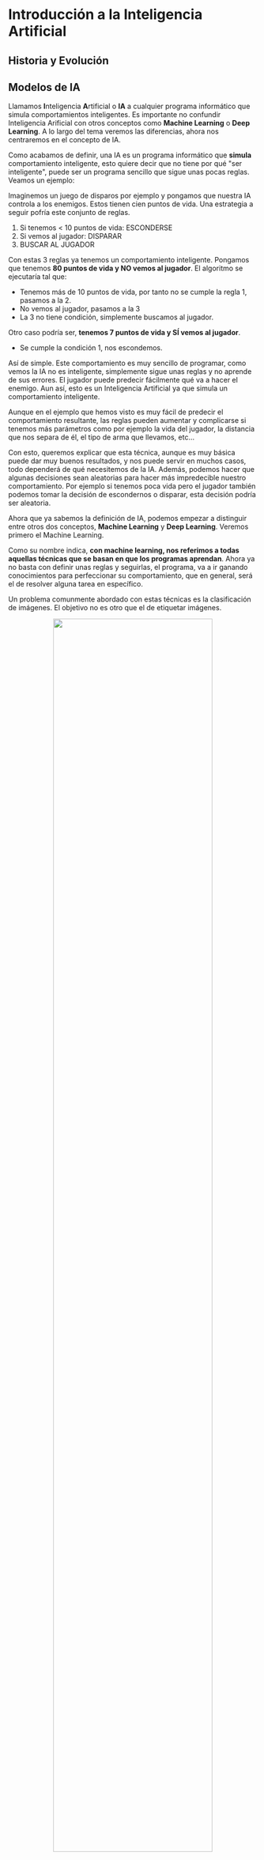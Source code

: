 # Introducción a la Inteligencia Artificial


## Historia y Evolución

## Modelos de IA

Llamamos **I**nteligencia **A**rtificial o **IA** a cualquier programa informático que simula comportamientos inteligentes. Es importante no confundir Inteligencia Arificial con otros conceptos como **Machine Learning** o **Deep Learning**. A lo largo del tema veremos las diferencias, ahora nos centraremos en el concepto de IA.

Como acabamos de definir, una IA es un programa informático que **simula** comportamiento inteligente, esto quiere decir que no tiene por qué "ser inteligente", puede ser un programa sencillo que sigue unas pocas reglas. Veamos un ejemplo:

Imaginemos un juego de disparos por ejemplo y pongamos que nuestra IA controla a los enemigos. Estos tienen cien puntos de vida. Una estrategia a seguir pofría este conjunto de reglas.

1. Si tenemos < 10 puntos de vida: ESCONDERSE
2. Si vemos al jugador: DISPARAR
3. BUSCAR AL JUGADOR


Con estas 3 reglas ya tenemos un comportamiento inteligente. Pongamos que tenemos **80 puntos de vida y NO vemos al jugador**. El algoritmo se ejecutaría tal que:

* Tenemos más de 10 puntos de vida, por tanto no se cumple la regla 1, pasamos a la 2.
* No vemos al jugador, pasamos a la 3
* La 3 no tiene condición, simplemente buscamos al jugador.

Otro caso podría ser, **tenemos 7 puntos de vida y SÍ vemos al jugador**.

* Se cumple la condición 1, nos escondemos.

Así de simple. Este comportamiento es muy sencillo de programar, como vemos la IA no es inteligente, simplemente sigue unas reglas y no aprende de sus errores. El jugador puede predecir fácilmente qué va a hacer el enemigo. Aun así, esto es un Inteligencia Artificial ya que simula un comportamiento inteligente.

Aunque en el ejemplo que hemos visto es muy fácil de predecir el comportamiento resultante, las reglas pueden aumentar y complicarse si tenemos más parámetros como por ejemplo la vida del jugador, la distancia que nos separa de él, el tipo de arma que llevamos, etc...

Con esto, queremos explicar que esta técnica, aunque es muy básica puede dar muy buenos resultados, y nos puede servir en muchos casos, todo dependerá de qué necesitemos de la IA. Además, podemos hacer que algunas decisiones sean aleatorias para hacer más impredecible nuestro comportamiento. Por ejemplo si tenemos poca vida pero el jugador también podemos tomar la decisión de escondernos o disparar, esta decisión podría ser aleatoria.

Ahora que ya sabemos la definición de IA, podemos empezar a distinguir entre otros dos conceptos, **Machine Learning** y **Deep Learning**. Veremos primero el Machine Learning.

Como su nombre indica, **con machine learning, nos referimos a todas aquellas técnicas que se basan en que los programas aprendan**. Ahora ya no basta con definir unas reglas y seguirlas, el programa, va a ir ganando conocimientos para perfeccionar su comportamiento, que en general, será el de resolver alguna tarea en específico.

Un problema comunmente abordado con estas técnicas es la clasificación de imágenes.
El objetivo no es otro que el de etiquetar imágenes.

<p align="center">
<img src="img/ml_image_clasification_scheme.jpg" width="80%" />
</p>

> Utilizamos estas técnicas para resolver estos problemas porque no se puede hacer con programación 'convencional', necesitamos crear modelos de los que emergen comportamientos inteligentes.

> A partir de ahora llamaremos **ML** al **M**achine **L**earning.

Antes de abordar el problema, tenemos que seguir definiendo cosas. Hemos de diferenciar entre la **Técnica de ML** que utilizamos y el **Tipo** de esa técnica.

Simplificando un poco podemos clasificar los algoritmos de ML en 2 **Tipos**, el **Aprendizaje Supervisado** y el **Aprendizaje No Supervisado**.

Entender las diferencias es sencillo, los algoritmos de **Aprendizaje Supervisado** utilizan información preprocesada para entrenarse.

Por otro lado, los algoritmos de **Aprendizaje No Supervisado** NO utilizan información preprocesada.

Volviendo al problema de antes, un algoritmo de aprendizaje supervisado, utilizaría imágenes etiquetadas por personas para entrenarse. Esto es información preprocesada ya que personas han tenido que etiquetar antes las imágenes.

<p align="center">
<img src="img/ml_supervised.png" width="60%" />
</p>


Si utilizamos una técnica de aprendizaje NO supervisado, significa que para el entrenamiento del modelo [*](#anexo), no hemos utilizado esta 'ventaja' de etiquetar imágenes previamente.

> Lo ideal es que los datos estuviesen preprocesados, pero la realidad es que para muchos problemas eso no es viable.

> Existen otros tipos como el **Aprendizaje por Refuerzo** o el **Aprendizaje Semisupervisado**.







## Pathfinding














## Behaviour Trees (Árboles de comportamiento)

Aunque no es exactamente igual, esta que hemos visto antes es un poco la idea de los **Behaviour Trees**. Son muy sencillos de entender, tenemos 3 tipos de nodos:

* Nodo secuencia: Ejecuta las acciones de izquierda a derecha.
* Nodo acción: Es una acción que podemos hacer.
* Nodo selector: dependiendo de una regla o de forma aleatoria elije uno de sus nodos hijos para ejecutarlo.

Veamos un ejemplo con el sigiuente árbol:

<p align="center">
<img src="img/ia_behaviour_tree_simple.png" width="80%" />
</p>

Los posibles caminos que podrían darse son:

1. Walk to Door -> Open Door -> Walk throught Door -> Close Door.
2. Walk to Door -> Unlock Door -> Open Door -> Walk throught Door -> Close Door.
3. Walk to Door -> Smash Door -> Walk throught Door -> Close Door.

Veámoslo con un poco más de detalle por si no lo hemos entendido, vamos a seguir el camino 2.

El primer nodo es nodo raíz, en este caso está arriba del todo, es un nodo secuencia por lo que pasaremos por sus nodos hijos de izquierda a derecha.
El primer nodo es 'Walk to Door', como es nodo acción, simplemente ejecutaríamos esta acción.
El segundo nodo es un selector, elejiremos en este caso de forma aleatoria uno de sus hijos. Nosotros nos quedamos con el de el medio (Secuence).

Secuence es otro nodo secuencia, de nuevo, ejecutaremos las acciones de izquierda a derecha, en este caso 'Unlock Door' y 'Open Door'.

Hemos acabado con nuestro nodo selector pero que no se nos olvide, aún tenemos acciones pendientes del selector previo. Ya hemos pasado por las 2 primeras, ahora nos quedan las dos siguientes. En este caso son también nodos acción con lo que simplemente los ejecutaremos. 'Walk throught Door' y 'Close Door'.

Ahora sí, hemos acabado.

> Un nodo hoja es un nodo que no tiene hijos. Los nodos acción SIEMPRE son nodos hoja y viceversa (las hojas SIEMPRE son nodos acción).
>
> Los nodos Secuencia y Selector NO pueden ser nodos hoja.

Como hemos visto antes, estos árboles se pueden complicar mucho, aquí un ejemplo de uno un poco más grande. (No hace falta enetender el comportamiento de este).

<p align="center">
<img src="img/ia_behaviour_tree_complex.png" width="80%" />
</p>

> En el caso de este árbol, vemos que distingue entre nodos 'Select' y 'Conditional', estos no son más que nodos Selectores, unos son aleatorios y otros dependen de una condición.




> La inteligencia artificial y los videojuegos han ido históricamente muy de la mano. Los juegos son un entorno perfecto no solo para pequeñas IAs que controlan enemigos sino también para entender y entrenar grandes proyectos de machine learning. Hay infinidad de ejemplos, algunos de los más conocidos son [Alpha Go](https://es.wikipedia.org/wiki/AlphaGo), [Alpha Zero](https://es.wikipedia.org/wiki/AlphaZero) o [OpenAI Five](https://openai.com/five/).


## Anexo

* Modelo: Cuando hablamos de modelo, nos referimos al programa inteligente.